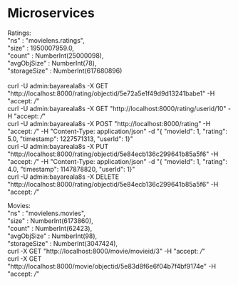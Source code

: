 # Microservices

    

Ratings: <br />
    "ns" : "movielens.ratings", <br />
    "size" : 1950007959.0, <br />
    "count" : NumberInt(25000098), <br />
    "avgObjSize" : NumberInt(78), <br />
    "storageSize" : NumberInt(617680896) <br />
<br />
curl -U admin:bayareala8s -X GET "http://localhost:8000/rating/objectid/5e72a5e1f49d9d13241babe1" -H "accept: */*" <br />
curl -U admin:bayareala8s -X GET "http://localhost:8000/rating/userid/10" -H "accept: */*" <br />
curl -U admin:bayareala8s -X POST "http://localhost:8000/rating" -H "accept: */*" -H "Content-Type: application/json" -d "{ \"movieId\": 1, \"rating\": 5.0, \"timestamp\": 1227571313, \"userId\": 1}" <br />
curl -U admin:bayareala8s -X PUT "http://localhost:8000/rating/objectid/5e84ecb136c299641b85a5f6" -H "accept: */*" -H "Content-Type: application/json" -d "{ \"movieId\": 1, \"rating\": 4.0, \"timestamp\": 1147878820, \"userId\": 1}" <br />
curl -U admin:bayareala8s -X DELETE "http://localhost:8000/rating/objectid/5e84ecb136c299641b85a5f6" -H "accept: */*" <br />

Movies: <br />
    "ns" : "movielens.movies", <br />
    "size" : NumberInt(6173860), <br />
    "count" : NumberInt(62423), <br />
    "avgObjSize" : NumberInt(98), <br />
    "storageSize" : NumberInt(3047424), <br />
curl -X GET "http://localhost:8000/movie/movieid/3" -H "accept: */*" <br />
curl -X GET "http://localhost:8000/movie/objectid/5e83d8f6e6f04b7f4bf9174e" -H "accept: */*" <br />
